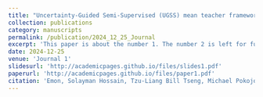```yaml
---
title: "Uncertainty-Guided Semi-Supervised (UGSS) mean teacher framework for brain hemorrhage segmentation and volume quantification"
collection: publications
category: manuscripts
permalink: /publication/2024_12_25_Journal
excerpt: 'This paper is about the number 1. The number 2 is left for future work.'
date: 2024-12-25
venue: 'Journal 1'
slidesurl: 'http://academicpages.github.io/files/slides1.pdf'
paperurl: 'http://academicpages.github.io/files/paper1.pdf'
citation: 'Emon, Solayman Hossain, Tzu-Liang Bill Tseng, Michael Pokojovy, Scott Moen, Peter McCaffrey, Eric Walser, Alexander Vo, and Md Fashiar Rahman. "Uncertainty-Guided Semi-Supervised (UGSS) mean teacher framework for brain hemorrhage segmentation and volume quantification." Biomedical Signal Processing and Control 102 (2025): 107386.'
---
```

